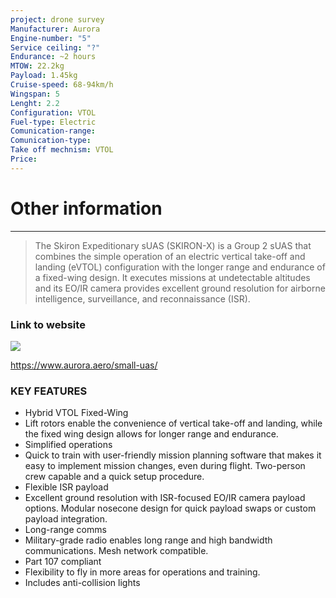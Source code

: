 ```yaml
---
project: drone survey
Manufacturer: Aurora
Engine-number: "5"
Service ceiling: "?"
Endurance: ~2 hours
MTOW: 22.2kg
Payload: 1.45kg
Cruise-speed: 68-94km/h
Wingspan: 5
Lenght: 2.2
Configuration: VTOL
Fuel-type: Electric
Comunication-range: 
Comunication-type: 
Take off mechnism: VTOL
Price:
---
```

# Other information
---
>The Skiron Expeditionary sUAS (SKIRON-X) is a Group 2 sUAS that combines the simple operation of an electric vertical take-off and landing (eVTOL) configuration with the longer range and endurance of a fixed-wing design. It executes missions at undetectable altitudes and its EO/IR camera provides excellent ground resolution for airborne intelligence, surveillance, and reconnaissance (ISR).
### Link to website
![](https://i.imgur.com/UVxvDxb.png)

https://www.aurora.aero/small-uas/

### KEY FEATURES  
- Hybrid VTOL Fixed-Wing  
- Lift rotors enable the convenience of vertical take-off and landing, while the fixed wing design allows for longer range and endurance.  
- Simplified operations  
- Quick to train with user-friendly mission planning software that makes it easy to implement mission changes, even during flight. Two-person crew capable and a quick setup procedure.  
- Flexible ISR payload  
- Excellent ground resolution with ISR-focused EO/IR camera payload options. Modular nosecone design for quick payload swaps or custom payload integration.  
- Long-range comms  
- Military-grade radio enables long range and high bandwidth communications. Mesh network compatible.  
- Part 107 compliant  
- Flexibility to fly in more areas for operations and training.  
- Includes anti-collision lights